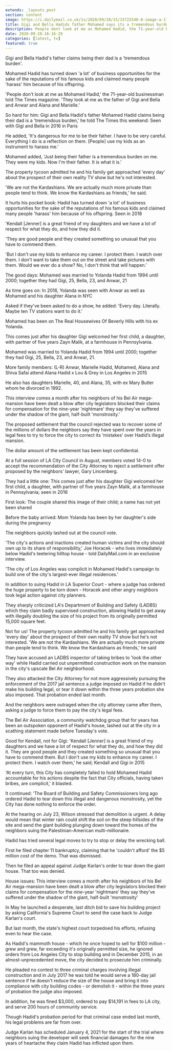 ```yaml
---
extends: _layouts.post
section: content
image: https://i.dailymail.co.uk/1s/2020/09/28/15/33722548-0-image-a-17_1601304729188.jpg 
title: Gigi and Bella Hadids father Mohamed says its a tremendous burden being their dad 
description: People dont look at me as Mohamed Hadid, the 71-year-old businessman told The Times magazine . They look at me as the father of Gigi and Bella and Anwar and Alana and Marielle. 
date: 2020-09-28-16-16-29 
categories: [latest, tv] 
featured: true 
--- 
```

Gigi and Bella Hadid's father claims being their dad is a 'tremendous burden'.

Mohamed Hadid has turned down 'a lot' of business opportunities for the sake of the reputations of his famous kids and claimed many people 'harass' him because of his offspring.

'People don't look at me as Mohamed Hadid,' the 71-year-old businessman told The Times magazine. 'They look at me as the father of Gigi and Bella and Anwar and Alana and Marielle.'

So hard for him: Gigi and Bella Hadid's father Mohamed Hadid claims being their dad is a 'tremendous burden,' he told The Times this weekend: Seen with Gigi and Bella in 2016 in Paris

He added, 'It's dangerous for me to be their father. I have to be very careful. Everything I do is a reflection on them. [People] use my kids as an instrument to harass me.'

Mohamed added, 'Just being their father is a tremendous burden on me. They were my kids. Now I'm their father. It is what it is.'

The property tycoon admitted he and his family get approached 'every day' about the prospect of their own reality TV show but he's not interested.

 'We are not the Kardashians. We are actually much more private than people tend to think. We know the Kardashians as friends,' he said.

It hurts his pocket book: Hadid has turned down 'a lot' of business opportunities for the sake of the reputations of his famous kids and claimed many people 'harass' him because of his offspring. Seen in 2018

'Kendall [Jenner] is a great friend of my daughters and we have a lot of respect for what they do, and how they did it.

'They are good people and they created something so unusual that you have to commend them.

'But I don't use my kids to enhance my career. I protect them. I watch over them. I don't want to take them out on the street and take pictures with them. Would we ever do a show? No, I don't think that will happen.'

The good days: Mohamed was married to Yolanda Hadid from 1994 until 2000; together they had Gigi, 25, Bella, 23, and Anwar, 21

As time goes on: In 2016, Yolanda was seen with Anwar as well as Mohamed and his daughter Alana in NYC

Asked if they've been asked to do a show, he added: 'Every day. Literally. Maybe ten TV stations want to do it.'

Mohamed has been on The Real Housewives Of Beverly Hills with his ex Yolanda. 

This comes just after his daughter Gigi welcomed her first child, a daughter, with partner of five years Zayn Malik, at a farmhouse in Pennsylvania.

Mohamed was married to Yolanda Hadid from 1994 until 2000; together they had Gigi, 25, Bella, 23, and Anwar, 21.

More family members: (L-R) Anwar, Marielle Hadid, Mohamed, Alana and Shiva Safai attend Alana Hadid x Lou & Grey in Los Angeles in 2015 

He also has daughters Marielle, 40, and Alana, 35, with ex Mary Butler whom he divorced in 1992.

This interview comes a month after his neighbors of his Bel Air mega-mansion have been dealt a blow after city legislators blocked their claims for compensation for the nine-year 'nightmare' they say they've suffered under the shadow of the giant, half-built 'monstrosity.'

The proposed settlement that the council rejected was to recover some of the millions of dollars the neighbors say they have spent over the years in legal fees to try to force the city to correct its ‘mistakes’ over Hadid’s illegal mansion. 

The dollar amount of the settlement has been kept confidential. 

At a full session of LA City Council in August, members voted 14-0 to accept the recommendation of the City Attorney to reject a settlement offer proposed by the neighbors' lawyer, Gary Lincenberg. 

They had a little one: This comes just after his daughter Gigi welcomed her first child, a daughter, with partner of five years Zayn Malik, at a farmhouse in Pennsylvania; seen in 2016

First look: The couple shared this image of their child; a name has not yet been shared

Before the baby arrived: Mom Yolanda has been by her daughter's side during the pregnancy

The neighbors quickly lashed out at the council vote.

'The city's actions and inactions created human victims and the city should own up to its share of responsibility,' Joe Horacek - who lives immediately below Hadid's teetering hilltop house - told DailyMail.com in an exclusive interview.

'The city of Los Angeles was complicit in Mohamed Hadid's campaign to build one of the city's largest-ever illegal residences.'

In addition to suing Hadid in LA Superior Court - where a judge has ordered the huge property to be torn down - Horacek and other angry neighbors took legal action against city planners.

They sharply criticized LA's Department of Building and Safety (LADBS) which they claim badly supervised construction, allowing Hadid to get away with illegally doubling the size of his project from its originally permitted 15,000 square feet.

Not for us! The property tycoon admitted he and his family get approached 'every day' about the prospect of their own reality TV show but he's not interested. 'We are not the Kardashians. We are actually much more private than people tend to think. We know the Kardashians as friends,' he said

They have accused an LADBS inspector of taking bribes to 'look the other way' while Hadid carried out unpermitted construction work on the mansion in the city's upscale Bel Air neighborhood.

They also attacked the City Attorney for not more aggressively pursuing the enforcement of the 2017 jail sentence a judge imposed on Hadid if he didn't make his building legal, or tear it down within the three years probation she also imposed. That probation ended last month.

And the neighbors were outraged when the city attorney came after them, asking a judge to force them to pay the city's legal fees.

The Bel Air Association, a community watchdog group that for years has been an outspoken opponent of Hadid's house, lashed out at the city in a scathing statement made before Tuesday's vote.

Good for Kendall, not for Gigi: 'Kendall [Jenner] is a great friend of my daughters and we have a lot of respect for what they do, and how they did it. They are good people and they created something so unusual that you have to commend them. But I don't use my kids to enhance my career. I protect them. I watch over them,' he said; Kendall and Gigi in 2015

'At every turn, this City has completely failed to hold Mohamed Hadid accountable for his actions despite the fact that City officials, having taken bribes, are complicit,' it blasted. 

It continued: 'The Board of Building and Safety Commissioners long ago ordered Hadid to tear down this illegal and dangerous monstrosity, yet the City has done nothing to enforce the order. 

At the hearing on July 23, Wilson stressed that demolition is urgent. A delay would mean that winter rain could shift the soil on the steep hillsides of the site and send the giant building plunging down toward the homes of the neighbors suing the Palestinian-American multi-millionaire. 

Hadid has tried several legal moves to try to stop or delay the wrecking ball.

First he filed chapter 11 bankruptcy, claiming that he 'couldn't afford' the $5 million cost of the demo. That was dismissed.

Then he filed an appeal against Judge Karlan's order to tear down the giant house. That too was denied.

House issues: This interview comes a month after his neighbors of his Bel Air mega-mansion have been dealt a blow after city legislators blocked their claims for compensation for the nine-year 'nightmare' they say they've suffered under the shadow of the giant, half-built 'monstrosity'

In May he launched a desperate, last ditch bid to save his building project by asking California's Supreme Court to send the case back to Judge Karlan's court.

But last month, the state's highest court torpedoed his efforts, refusing even to hear the case.

As Hadid's mammoth house - which he once hoped to sell for $100 million - grew and grew, far exceeding it's originally permitted size, he ignored orders from Los Angeles City to stop building and in December 2015, in an almost-unprecedented move, the city decided to prosecute him criminally.

He pleaded no contest to three criminal charges involving illegal construction and in July 2017 he was told he would serve a 180-day jail sentence if he doesn't reduce the size of the house and bring it into compliance with city building codes - or demolish it - within the three years of probation the judge also imposed. 

In addition, he was fined $3,000, ordered to pay $14,191 in fees to LA city, and serve 200 hours of community service.

Though Hadid's probation period for that criminal case ended last month, his legal problems are far from over.

Judge Karlan has scheduled January 4, 2021 for the start of the trial where neighbors suing the developer will seek financial damages for the nine years of heartache they claim Hadid has inflicted upon them.

